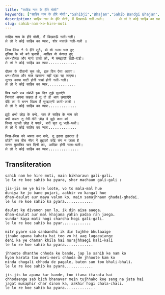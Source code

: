 ```yaml
---
title: "साहिब नाम के हीरे मोती"
keywords: ["साहिब नाम के हीरे मोती","Sahibji","Bhajan","Sahib Bandgi Bhajan","Sant Kabir Bhajan","bhajan lyrics","साहिब बंदगी भजन","भजन"]
description: साहिब नाम के हीरे मोती, मैं बिखराऊँ गली-गली।       ले लो रे कोई साहिब का प्यारा, शोर मचाऊँ गली-गली ॥          जिस-जिस ने ये हीरे लूटे, वो तो माला-मा
slug: sahib-nam-ke-hire-moti
---
```


  
    साहिब नाम के हीरे मोती, मैं बिखराऊँ गली-गली।  
    ले लो रे कोई साहिब का प्यारा, शोर मचाऊँ गली-गली ॥  
  
    जिस-जिस ने ये हीरे लूटे, वो तो माला-माल हुए  
    दुनिया के जो बने पुजारी, आखिर वो कंगाल हुए  
    धन-दौलत और माया वालों को, मैं समझाऊँ घड़ी-घड़ी।  
    ले लो रे कोई साहिब का प्यारा.............  
  
    दौलत के दीवानों सुन लो, इक दिन ऐसा आएगा।  
    धन-दौलत और माल खजाना यहीं पड़ा रह जाएगा।  
    सुन्दर काया माटी होगी चर्चा होगी गली-गली।  
    ले लो रे कोई साहिब का प्यार.............  
  
    मित्र प्यारे सब संबंधी इक दिन तुझे भुलाऐगे  
    जिनको अपना कहता है तू वो ही आग लगाएऐंगे  
    देहि का ये चमन खिला है मुरझाएगी कली-कली ।  
    ले लो रे कोई साहिब का प्यारा.............  
  
    झूठे धन्थे छोड़ के बन्दे, जप ले साहिब के नाम को  
    क्यों करता तू मेरी-मेरी छोड़ दे झूठे काम को  
    निन्दा चुगली छोड़ दे पगले, बातें सुन तू भली-भली।  
    ले लो रे कोई साहिब का प्यारा.............  
  
    जिस-जिस को अपना कर बन्दे, तू इतना इतराता है  
    छोड़ेंगे सब बीच भँवर में तुझको कोई संग न जाता है  
    जगत मुसाफिर चार दिनों का, आखिर होगी चला-चली।  
    ले लो रे कोई साहिब का प्यारा..............  


## Transliteration

  
    sahib nam ke hire moti, main bikharaun gali-gali.  
    le lo re koe sahib ka pyara, shor machaun gali-gali ॥  
  
    jis-jis ne ye hire loote, vo to mala-mal hue  
    duniya ke jo bane pujari, aakhir vo kangal hue  
    dhan-daulat aur maya valon ko, main samajhhaun ghadai-ghadai.  
    le lo re koe sahib ka pyara.............  
  
    daulat ke divanon sun lo, ik din aisa aaega.  
    dhan-daulat aur mal khajana yahin padaa rah jaega.  
    sundar kaya mati hogi charcha hogi gali-gali.  
    le lo re koe sahib ka pyar.............  
  
    mitr pyare sab sanbandhi ik din tujhhe bhulaaige  
    jinako apana kahata hai too vo hi aag lagaeaiange  
    dehi ka ye chaman khila hai murajhhaegi kali-kali  
    le lo re koe sahib ka pyara.............  
  
    jhhoote dhanthe chhoda ke bande, jap le sahib ke nam ko  
    kyon karata too meri-meri chhoda de jhhoote kam ko  
    ninda chugali chhoda de pagale, baten sun too bhali-bhali.  
    le lo re koe sahib ka pyara.............  
  
    jis-jis ko apana kar bande, too itana itarata hai  
    chhodaenge sab bich bhanavar mein tujhhako koe sang na jata hai  
    jagat musaphir char dinon ka, aakhir hogi chala-chali.  
    le lo re koe sahib ka pyara..............  

  